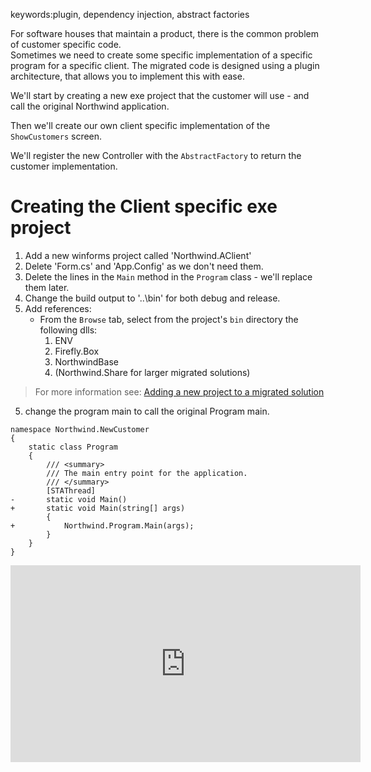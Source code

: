 ﻿keywords:plugin, dependency injection, abstract factories

For software houses that maintain a product, there is the common problem of customer specific code.  
Sometimes we need to create some specific implementation of a specific program for a specific client.
The migrated code is designed using a plugin architecture, that allows you to implement this with ease.


We'll start by creating a new exe project that the customer will use - and call the original Northwind application.

Then we'll create our own client specific implementation of the `ShowCustomers` screen.

We'll register the new Controller with the `AbstractFactory` to return the customer implementation.

# Creating the Client specific exe project
1. Add a new winforms project called 'Northwind.AClient'
2. Delete 'Form.cs' and 'App.Config' as we don't need them. 
3. Delete the lines in the `Main` method in the `Program` class - we'll replace them later.
3. Change the build output to '..\bin\' for both debug and release.
1. Add references:
   * From the `Browse` tab, select from the project's `bin` directory the following dlls:
        1. ENV
        2. Firefly.Box
        3. NorthwindBase
        4. (Northwind.Share for larger migrated solutions)
> For more information see: [Adding a new project to a migrated solution](creating-different-code-for-different-clients.html)

5. change the program main to call the original Program main.
```csdiff
namespace Northwind.NewCustomer
{
    static class Program
    {
        /// <summary>
        /// The main entry point for the application.
        /// </summary>
        [STAThread]
-       static void Main()
+       static void Main(string[] args)
        {
+           Northwind.Program.Main(args);
        }
    }
}

```

<iframe width="560" height="315" src="https://www.youtube.com/embed/3slAqvZRCVY" frameborder="0" allowfullscreen></iframe>
